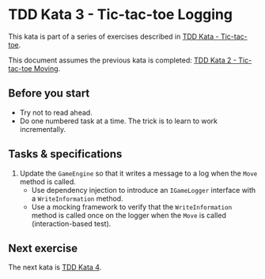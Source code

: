 # TDD Kata 3 - Tic-tac-toe Logging

This kata is part of a series of exercises described in [TDD Kata - Tic-tac-toe](tdd_kata_intro.md).

This document assumes the previous kata is completed: [TDD Kata 2 - Tic-tac-toe Moving](tdd_kata2.md).

## Before you start

- Try not to read ahead.
- Do one numbered task at a time. The trick is to learn to work incrementally.

## Tasks & specifications

1.  Update the `GameEngine` so that it writes a message to a log when the `Move` method is called.
    - Use dependency injection to introduce an `IGameLogger` interface with a `WriteInformation` method.
    - Use a mocking framework to verify that the `WriteInformation` method is called once on the logger when the `Move` is called (interaction-based test).

## Next exercise

The next kata is [TDD Kata 4](tdd_kata4.md).